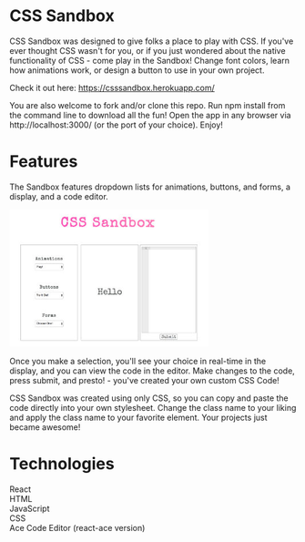 # CSS Sandbox

CSS Sandbox was designed to give folks a place to play with CSS.  If you've ever thought CSS wasn't for you, or if you just wondered about the native functionality of CSS - come play in the Sandbox!  Change font colors, learn how animations work, or design a button to use in your own project.

Check it out here: https://csssandbox.herokuapp.com/

You are also welcome to fork and/or clone this repo. Run npm install from the command line to download all the fun! Open the app in any browser via http://localhost:3000/ (or the port of your choice). Enjoy!


# Features
The Sandbox features dropdown lists for animations, buttons, and forms, a display, and a code editor.  


![](/md-assets/csssandbox.jpg)  

Once you make a selection, you'll see your choice in real-time in the display, and you can view the code in the editor.  Make changes to the code, press submit, and presto! - you've created your own custom CSS Code!

CSS Sandbox was created using only CSS, so you can copy and paste the code directly into your own stylesheet.  Change the class name to your liking and apply the class name to your favorite element.  Your projects just became awesome!




# Technologies  
React  
HTML  
JavaScript  
CSS  
Ace Code Editor (react-ace version)  
